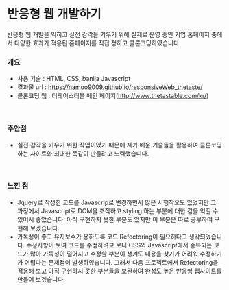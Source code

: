 # 반응형 웹 개발하기
반응형 웹 개발을 익히고 실전 감각을 키우기 위해 실제로 운영 중인 기업 홈페이지 중에서 다양한 효과가 적용된 홈페이지를 직접 정하고 클론코딩하였습니다.

### 개요
- 사용 기술 : HTML, CSS, banila Javascript
- 결과물 url : https://namoo9009.github.io/responsiveWeb_thetaste/
- 클론코딩 웹 : 더테이스터블 메인 페이지(http://www.thetastable.com/kr/)

<br/>

### 주안점
- 실전 감각을 키우기 위한 작업이었기 때문에 제가 배운 기술들을 활용하여 클론코딩하는 사이트와 최대한 똑같이 만들려고 노력했습니다.

<br/>

### 느낀 점
- Jquery로 작성한 코드를 Javascrip로 변경하면서 많은 시행착오도 있었지만 그 과정에서 Javascript로 DOM을 조작하고 styling 하는 부분에 대한 감을 익힐 수 있어서 좋았습니다. 아직 구현하지 못한 부분도 있지만 이 부분은 따로 공부하여 구현해 보겠습니다. 
-  가독성이 좋고 유지보수가 용하도록 코드 Refectoring이 필요하다고 생각되었습니다. 수정사항이 보여 코드를 수정하려고 보니 CSS와 Javascript에서 중복되는 코드가 많아 가독성이 떨어지고 수정할 부분이 생겨도 내용을 찾기가 어려워 수정하기가 어렵다는 문제점이 발생하였습니다. 그래서 다음 프로젝트에서 Refectoring을 적용해 보고 아직 구현하지 못한 부분들을 보완하여 완성도 높은 반응형 웹사이트를 만들어 보겠습니다.

